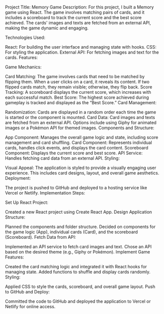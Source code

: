 Project Title: Memory Game
Description:
For this project, I built a Memory game using React. The game involves matching pairs of cards, and it includes a scoreboard to track the current score and the best score achieved. The cards' images and texts are fetched from an external API, making the game dynamic and engaging.

Technologies Used:

React: For building the user interface and managing state with hooks.
CSS: For styling the application.
External API: For fetching images and text for the cards.
Features:

Game Mechanics:

Card Matching: The game involves cards that need to be matched by flipping them. When a user clicks on a card, it reveals its content. If two flipped cards match, they remain visible; otherwise, they flip back.
Score Tracking: A scoreboard displays the current score, which increases with each successful match.
Best Score: The highest score achieved during gameplay is tracked and displayed as the “Best Score.”
Card Management:

Randomization: Cards are displayed in a random order each time the game is started or the component is mounted.
Card Data: Card images and texts are fetched from an external API. Options include using Giphy for animated images or a Pokémon API for themed images.
Components and Structure:

App Component: Manages the overall game logic and state, including score management and card shuffling.
Card Component: Represents individual cards, handles click events, and displays the card content.
Scoreboard Component: Displays the current score and best score.
API Service: Handles fetching card data from an external API.
Styling:

Visual Appeal: The application is styled to provide a visually engaging user experience. This includes card designs, layout, and overall game aesthetics.
Deployment:

The project is pushed to GitHub and deployed to a hosting service like Vercel or Netlify.
Implementation Steps:

Set Up React Project:

Created a new React project using Create React App.
Design Application Structure:

Planned the components and folder structure. Decided on components for the game logic (App), individual cards (Card), and the scoreboard (Scoreboard).
Fetch Data from API:

Implemented an API service to fetch card images and text. Chose an API based on the desired theme (e.g., Giphy or Pokémon).
Implement Game Features:

Created the card matching logic and integrated it with React hooks for managing state.
Added functions to shuffle and display cards randomly.
Styling:

Applied CSS to style the cards, scoreboard, and overall game layout.
Push to GitHub and Deploy:

Committed the code to GitHub and deployed the application to Vercel or Netlify for online access.
